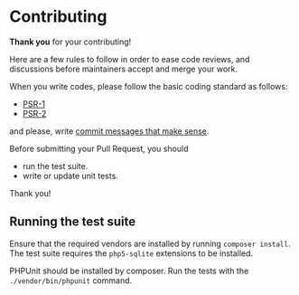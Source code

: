 Contributing
============

**Thank you** for your contributing!

Here are a few rules to follow in order to ease code reviews, and discussions before
maintainers accept and merge your work.

When you write codes, please follow the basic coding standard as follows:
  * [PSR-1](http://www.php-fig.org/psr/1/)
  * [PSR-2](http://www.php-fig.org/psr/2/)

and please, write [commit messages that make
sense](http://tbaggery.com/2008/04/19/a-note-about-git-commit-messages.html).

Before submitting your Pull Request, you should 
  * run the test suite.
  * write or update unit tests.

Thank you!

## Running the test suite

Ensure that the required vendors are installed by running `composer install`.
The test suite requires the `php5-sqlite` extensions to be installed.

PHPUnit should be installed by composer. Run the tests with the
`./vendor/bin/phpunit` command.
